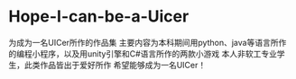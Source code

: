 # Hope-I-can-be-a-Uicer
为成为一名UICer所作的作品集
主要内容为本科期间用python、java等语言所作的编程小程序，以及用unity引擎和C#语言所作的两款小游戏
本人非软工专业学生，此类作品皆出于爱好所作
希望能够成为一名UICer！
